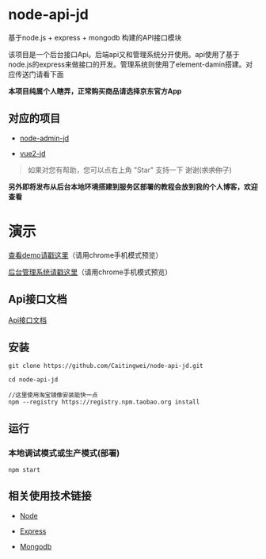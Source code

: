 # node-api-jd

基于node.js + express + mongodb 构建的API接口模块

该项目是一个后台接口Api。后端api又和管理系统分开使用。api使用了基于node.js的express来做接口的开发。管理系统则使用了element-damin搭建。对应传送门请看下面

__本项目纯属个人瞎弄，正常购买商品请选择京东官方App__

## 对应的项目

- [node-admin-jd](https://github.com/Caitingwei/node-admin-jd)

- [vue2-jd](https://github.com/Caitingwei/vue2-jd)

>  如果对您有帮助，您可以点右上角 "Star" 支持一下 谢谢(~~求求你了~~)

__另外即将发布从后台本地环境搭建到服务区部署的教程会放到我的个人博客，欢迎查看__

# 演示

[查看demo请戳这里](http://awei.fun/mobile)（请用chrome手机模式预览）

[后台管理系统请戳这里](http://awei.fun/admin)（请用chrome手机模式预览）


## Api接口文档

[Api接口文档](https://github.com/Caitingwei/node-api-jd/blob/master/API.md#1%E8%8E%B7%E5%8F%96%E6%96%87%E7%AB%A0%E5%88%97%E8%A1%A8)

## 安装
```
git clone https://github.com/Caitingwei/node-api-jd.git

cd node-api-jd

//这里使用淘宝镜像安装能快一点
npm --registry https://registry.npm.taobao.org install

```
## 运行

### 本地调试模式或生产模式(部署)

```
npm start

```

## 相关使用技术链接

- [Node](https://github.com/nodejs/node)

- [Express](https://github.com/expressjs/express)

- [Mongodb](https://www.mongodb.com/)